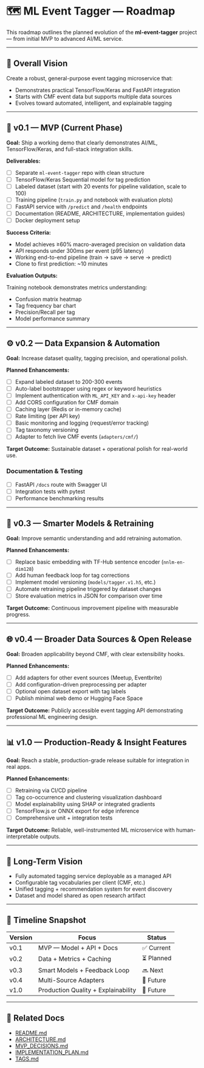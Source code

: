 # 🗺️ ML Event Tagger — Roadmap

This roadmap outlines the planned evolution of the **ml-event-tagger** project — from initial MVP to advanced AI/ML service.

---

## 🎯 Overall Vision

Create a robust, general-purpose event tagging microservice that:

-   Demonstrates practical TensorFlow/Keras and FastAPI integration
-   Starts with CMF event data but supports multiple data sources
-   Evolves toward automated, intelligent, and explainable tagging

---

## 🚀 v0.1 — MVP (Current Phase)

**Goal:** Ship a working demo that clearly demonstrates AI/ML, TensorFlow/Keras, and full-stack integration skills.

**Deliverables:**

-   [ ] Separate `ml-event-tagger` repo with clean structure
-   [ ] TensorFlow/Keras Sequential model for tag prediction
-   [ ] Labeled dataset (start with 20 events for pipeline validation, scale to 100)
-   [ ] Training pipeline (`train.py` and notebook with evaluation plots)
-   [ ] FastAPI service with `/predict` and `/health` endpoints
-   [ ] Documentation (README, ARCHITECTURE, implementation guides)
-   [ ] Docker deployment setup

**Success Criteria:**

-   Model achieves ≥60% macro-averaged precision on validation data
-   API responds under 300ms per event (p95 latency)
-   Working end-to-end pipeline (train → save → serve → predict)
-   Clone to first prediction: ~10 minutes

**Evaluation Outputs:**

Training notebook demonstrates metrics understanding:

-   Confusion matrix heatmap
-   Tag frequency bar chart
-   Precision/Recall per tag
-   Model performance summary

---

## ⚙️ v0.2 — Data Expansion & Automation

**Goal:** Increase dataset quality, tagging precision, and operational polish.

**Planned Enhancements:**

-   [ ] Expand labeled dataset to 200-300 events
-   [ ] Auto-label bootstrapper using regex or keyword heuristics
-   [ ] Implement authentication with `ML_API_KEY` and `x-api-key` header
-   [ ] Add CORS configuration for CMF domain
-   [ ] Caching layer (Redis or in-memory cache)
-   [ ] Rate limiting (per API key)
-   [ ] Basic monitoring and logging (request/error tracking)
-   [ ] Tag taxonomy versioning
-   [ ] Adapter to fetch live CMF events (`adapters/cmf/`)

**Target Outcome:** Sustainable dataset + operational polish for real-world use.

### Documentation & Testing

-   [ ] FastAPI `/docs` route with Swagger UI
-   [ ] Integration tests with pytest
-   [ ] Performance benchmarking results

---

## 🧠 v0.3 — Smarter Models & Retraining

**Goal:** Improve semantic understanding and add retraining automation.

**Planned Enhancements:**

-   [ ] Replace basic embedding with TF-Hub sentence encoder (`nnlm-en-dim128`)
-   [ ] Add human feedback loop for tag corrections
-   [ ] Implement model versioning (`models/tagger.v1.h5`, etc.)
-   [ ] Automate retraining pipeline triggered by dataset changes
-   [ ] Store evaluation metrics in JSON for comparison over time

**Target Outcome:** Continuous improvement pipeline with measurable progress.

---

## 🌐 v0.4 — Broader Data Sources & Open Release

**Goal:** Broaden applicability beyond CMF, with clear extensibility hooks.

**Planned Enhancements:**

-   [ ] Add adapters for other event sources (Meetup, Eventbrite)
-   [ ] Add configuration-driven preprocessing per adapter
-   [ ] Optional open dataset export with tag labels
-   [ ] Publish minimal web demo or Hugging Face Space

**Target Outcome:** Publicly accessible event tagging API demonstrating professional ML engineering design.

---

## 📊 v1.0 — Production-Ready & Insight Features

**Goal:** Reach a stable, production-grade release suitable for integration in real apps.

**Planned Enhancements:**

-   [ ] Retraining via CI/CD pipeline
-   [ ] Tag co-occurrence and clustering visualization dashboard
-   [ ] Model explainability using SHAP or integrated gradients
-   [ ] TensorFlow.js or ONNX export for edge inference
-   [ ] Comprehensive unit + integration tests

**Target Outcome:** Reliable, well-instrumented ML microservice with human-interpretable outputs.

---

## 🧭 Long-Term Vision

-   Fully automated tagging service deployable as a managed API
-   Configurable tag vocabularies per client (CMF, etc.)
-   Unified tagging + recommendation system for event discovery
-   Dataset and model shared as open research artifact

---

## 📅 Timeline Snapshot

| Version | Focus                               | Status     |
| ------- | ----------------------------------- | ---------- |
| v0.1    | MVP — Model + API + Docs            | ✅ Current |
| v0.2    | Data + Metrics + Caching            | ⏳ Planned |
| v0.3    | Smart Models + Feedback Loop        | 🔜 Next    |
| v0.4    | Multi-Source Adapters               | 🧭 Future  |
| v1.0    | Production Quality + Explainability | 🧭 Future  |

---

## 🧩 Related Docs

-   [README.md](../README.md)
-   [ARCHITECTURE.md](./ARCHITECTURE.md)
-   [MVP_DECISIONS.md](./MVP_DECISIONS.md)
-   [IMPLEMENTATION_PLAN.md](./IMPLEMENTATION_PLAN.md)
-   [TAGS.md](./TAGS.md)
